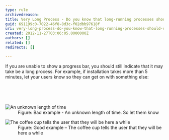 ```yaml
---
type: rule
archivedreason: 
title: Very Long Process - Do you know that long-running processes should show a coffee cup?
guid: 691199c0-7022-46f8-8d3c-f02dbb97618f
uri: very-long-process-do-you-know-that-long-running-processes-should-show-a-coffee-cup
created: 2012-11-27T03:06:05.0000000Z
authors: []
related: []
redirects: []

---
```



<p>If you are unable to show a progress bar, you should still indicate that it may take be a long process. For example, if installation takes more than 5 minutes, let your users know so they can get on with something else&#58;</p>
<br><excerpt class='endintro'></excerpt><br>
​<dl class="badImage"><dt><img alt="An unknown length of time " src="http&#58;//www.ssw.com.au/ssw/Standards/Rules/Images/UnknownLengthTime.jpg" /></dt>
<dd>Figure&#58; Bad example - An unknown length of time. So let them know</dd></dl>
<dl class="goodImage"><dt><img alt="The coffee cup tells the user that they will be here a while" src="http&#58;//www.ssw.com.au/ssw/Standards/Rules/Images/CoffeeCup.jpg" /></dt>
<dd>Figure&#58; Good example – The coffee cup tells the user that they will be here a while</dd></dl>



